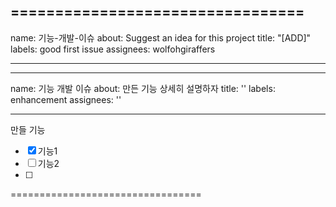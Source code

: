 =================================
---
name: 기능-개발-이슈
about: Suggest an idea for this project
title: "[ADD]"
labels: good first issue
assignees: wolfohgiraffers

---

---
name: 기능 개발 이슈
about: 만든 기능 상세히 설명하자
title: ''
labels: enhancement
assignees: ''

---

만들 기능
- [x] 기능1
- [ ] 기능2
- [ ] 
=================================

